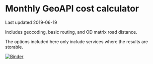 # Monthly GeoAPI cost calculator

Last updated 2019-06-19

Includes geocoding, basic routing, and OD matrix road distance.

The options included here only include services where the results are storable.

[![Binder](https://mybinder.org/badge_logo.svg)](https://mybinder.org/v2/gh/EngTurtle/GeoAPICompare/master?filepath=index.ipynb)

